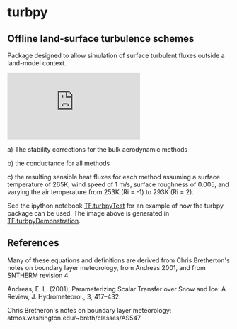 # turbpy
## Offline land-surface turbulence schemes 
Package designed to allow simulation of surface turbulent fluxes outside a land-model context.

![Example of the stability functions available in the turbpy package.](https://github.com/klapo/turbpy/blob/master/TF.OfflineTurb.Idealized.pdf)

a) The stability corrections for the bulk aerodynamic methods

b) the conductance for all methods

c) the resulting sensible heat fluxes for each method assuming a surface temperature of 265K, wind speed of 1 m/s, 
surface roughness of 0.005, and varying the air temperature from 253K (Ri = -1) to 293K (Ri = 2).

See the ipython notebook [TF.turbpyTest](./TF.turbpyTest.ipynb) for an example of how the turbpy package can be used. The image above is generated in [TF.turbpyDemonstration](./TF.turbpyDemonstration.ipynb).

## References
Many of these equations and definitions are derived from Chris Bretherton's notes on boundary layer meteorology, from Andreas 2001, and from SNTHERM revision 4.

Andreas, E. L. (2001), Parameterizing Scalar Transfer over Snow and Ice:
A Review, J. Hydrometeorol., 3, 417–432.

Chris Bretheron's notes on boundary layer meteorology: atmos.washington.edu/~breth/classes/AS547
